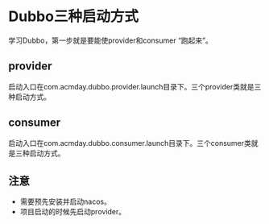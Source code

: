 # Dubbo三种启动方式

学习Dubbo，第一步就是要能使provider和consumer “跑起来”。  


## provider
启动入口在com.acmday.dubbo.provider.launch目录下。三个provider类就是三种启动方式。

## consumer
启动入口在com.acmday.dubbo.consumer.launch目录下。三个consumer类就是三种启动方式。

## 注意
- 需要预先安装并启动nacos。
- 项目启动的时候先启动provider。
